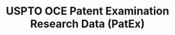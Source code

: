 ---
layout: default
bigquery: https://console.cloud.google.com/bigquery?p=patents-public-data&d=uspto_oce_pair&page=dataset
citation: 'Graham, S. Marco, A., and Miller, A. (2015). “The USPTO Patent Examination
  Research Dataset: A Window on the Process of Patent Examination.”'
contributors: Graham, S. Marco, A., Miller, A.
cost: None
description: The latest version of PatEx (referred to below as the 2020 release) contains
  detailed information on nearly 11.9 million publicly-viewable provisional and non-provisional
  patent applications to the USPTO and over 4.6 million Patent Cooperation Treaty
  (PCT) applications. It is based on data that OCE downloaded from the Patent Examination
  Data System (PEDS) in April, 2021. The PEDS data are sourced from Public PAIR. The
  first time that OCE used PEDS as the basis of PatEx was for the 2019 release. We
  took the PEDS data and organized it into the familiar PatEx data files, which are
  based on the organization of the Public PAIR portal. The data files include information
  on each application’s characteristics, prosecution history, continuation history,
  claims of foreign priority, patent term adjustment history, publication history,
  and correspondence address information.
documentation: 'For the 2019 and later releases, new technical documentation is available
  https://www.uspto.gov/sites/default/files/documents/PatEx-2019-Technical-Doc.pdf


  A document describing the 2014-2017 data sets is available and can be cited as:
  Graham, Stuart J.H. and Marco, Alan C. and Miller, Richard, The USPTO Patent Examination
  Research Dataset: A Window on the Process of Patent Examination (November 30, 2015).
  Available at SSRN: https://ssrn.com/abstract=2702637.'
last_edit: Mon, 04 Apr 2022 19:06:22 GMT
location: https://www.uspto.gov/ip-policy/economic-research/research-datasets/patent-examination-research-dataset-public-pair
maintained_by: EconomicsData@uspto.gov
related_publications: https://ssrn.com/abstract=29956744, https://ssrn.com/abstract=2702637
schema_fields: '[''correspondence_country_code'', ''foreign_parent_date'', ''small_entity_indicator'',
  ''correspondence_country_name'', ''uspc_class'', ''file_location_date'', ''event_code'',
  ''parent_country'', ''status_description'', ''earliest_pgpub_date'', ''patent_issue_date'',
  ''examiner_art_unit'', ''correspondence_city'', ''foreign_parent_id'', ''wipo_pub_date'',
  ''application_type'', ''correspondence_region_name'', ''inventor_name_first'', ''appl_status_date'',
  ''uspc_subclass'', ''inventor_rank'', ''inventor_country_code'', ''status_code'',
  ''examiner_id'', ''event_description'', ''inventor_country_name'', ''examiner_name_middle'',
  ''inventor_address_type'', ''parent_application_number'', ''disposal_type'', ''examiner_name_last'',
  ''child_filing_date'', ''atty_docket_number'', ''inventor_name_last'', ''earliest_pgpub_number'',
  ''parent_country_code'', ''child_application_number'', ''continuation_type'', ''application_number'',
  ''examiner_name_first'', ''invention_subject_matter'', ''correspondence_street_line_1'',
  ''file_location'', ''abandon_date'', ''confirm_number'', ''parent_filing_date'',
  ''inventor_region_code'', ''correspondence_region_code'', ''invention_title'', ''wipo_pub_number'',
  ''patent_number'', ''correspondence_name_line_2'', ''filing_date'', ''inventor_name_middle'',
  ''sequence_number'', ''recorded_date'', ''correspondence_name_line_1'', ''application_number_pair'',
  ''appl_status_code'', ''correspondence_street_line_2'', ''customer_number'', ''correspondence_postal_code'',
  ''aia_first_to_file'']'
shortname: patex
tags:
- patents
- legal
- history
terms_of_use: 'USPTO’s online databases are not designed or intended to be a source
  for bulk downloads of USPTO data when accessed through the website’s interfaces.
  Individuals, companies, IP addresses, or blocks of IP addresses who, in effect,
  deny or decrease service by generating unusually high numbers of database accesses
  (searches, pages, or hits), whether generated manually or in an automated fashion,
  may be denied access to USPTO servers without notice.


  Bulk data products may be separately obtained from the USPTO, either for free or
  at the cost of dissemination. For details, see information on Electronic Bulk Data
  Products: https://www.uspto.gov/learning-and-resources/electronic-bulk-data-products'
title: USPTO OCE Patent Examination Research Data (PatEx)
uuid: 4342caa7-23af-420c-b2f6-6088f133df6a
---